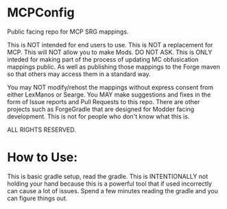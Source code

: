 # MCPConfig
Public facing repo for MCP SRG mappings.

This is NOT intended for end users to use. 
This is NOT a replacement for MCP.
This will NOT allow you to make Mods. DO NOT ASK.
This is ONLY inteded for making part of the process of updating MC obfusication mappings public. As well as publishing those mappings to the Forge maven so that others may access them in a standard way.

You may NOT modify/rehost the mappings without express consent from either LexManos or Searge.
You MAY make suggestions and fixes in the form of Issue reports and Pull Requests to this repo.
There are other projects such as ForgeGradle that are designed for Modder facing development.
This is not for people who don't know what this is.

ALL RIGHTS RESERVED.

# How to Use:

This is basic gradle setup, read the gradle. This is INTENTIONALLY not holding your hand because this is a powerful tool that if used incorrectly can cause a lot of issues. Spend a few minutes reading the gradle and you can figure things out.
